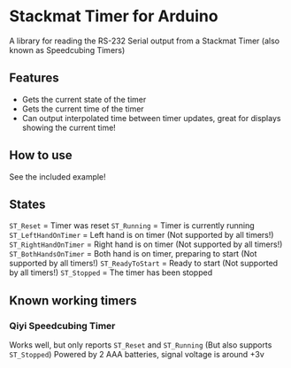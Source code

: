 # Stackmat Timer for Arduino

A library for reading the RS-232 Serial output from a 
Stackmat Timer (also known as Speedcubing Timers)

## Features

* Gets the current state of the timer
* Gets the current time of the timer
* Can output interpolated time between timer updates, great for displays showing the current time!

## How to use

See the included example!

## States

`ST_Reset` = Timer was reset
`ST_Running` = Timer is currently running
`ST_LeftHandOnTimer` = Left hand is on timer (Not supported by all timers!)
`ST_RightHandOnTimer` = Right hand is on timer (Not supported by all timers!)
`ST_BothHandsOnTimer` = Both hand is on timer, preparing to start (Not supported by all timers!)
`ST_ReadyToStart` = Ready to start (Not supported by all timers!)
`ST_Stopped` = The timer has been stopped

## Known working timers

### Qiyi Speedcubing Timer 

Works well, but only reports `ST_Reset` and `ST_Running` (But also supports `ST_Stopped`)
Powered by 2 AAA batteries, signal voltage is around +3v
